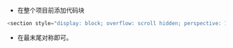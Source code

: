 -   在整个项目前添加代码块

```powershell
<section style="display: block; overflow: scroll hidden; perspective: 1px;">
```

-   在最末尾对称即可。